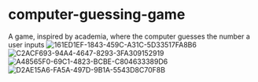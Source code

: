 # computer-guessing-game
A game, inspired by academia, where the computer guesses the number a user inputs
![161ED1EF-1843-459C-A31C-5D33517FA8B6](https://user-images.githubusercontent.com/49561796/147936840-49dc298a-33c0-426a-ae6f-07bae337f8b7.png)
![C2ACF693-94A4-4647-8293-3FA309152919](https://user-images.githubusercontent.com/49561796/147936848-94c65e2f-995c-49c4-b724-ff281fadbdc7.png)
![A48565F0-69C1-4823-BCBE-C804633389D6](https://user-images.githubusercontent.com/49561796/147936852-b852a931-8a0c-484e-8948-60c0b9da5dd1.png)
![D2AE15A6-FA5A-497D-9B1A-5543D8C70F8B](https://user-images.githubusercontent.com/49561796/147936856-a7e75bd4-e926-485d-82b8-3f6eb72644cd.png)
